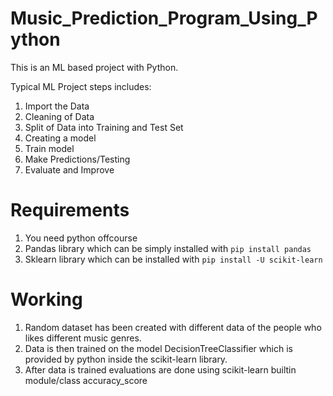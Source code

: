# Music_Prediction_Program_Using_Python
This is an ML based project with Python.

Typical ML Project steps includes:
1. Import the Data
2. Cleaning of Data
3. Split of Data into Training and Test Set
4. Creating a model
5. Train model
6. Make Predictions/Testing
7. Evaluate and Improve

# Requirements
1. You need python offcourse
2. Pandas library which can be simply installed with 
    ```pip install pandas```
3. Sklearn library which can be installed with ```pip install -U scikit-learn```

# Working
1. Random dataset has been created with different data of the people who likes different music
genres.
2. Data is then trained on the model DecisionTreeClassifier which is provided by python inside the
scikit-learn library.
3. After data is trained evaluations are done using scikit-learn builtin module/class accuracy_score
